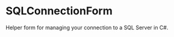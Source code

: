 SQLConnectionForm
=================

Helper form for managing your connection to a SQL Server in C#.
